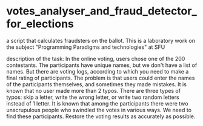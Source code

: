 # votes_analyser_and_fraud_detector_for_elections
a script that calculates fraudsters on the ballot. This is a laboratory work on the subject "Programming Paradigms and technologies" at SFU

description of the task:
In the online voting, users chose one of the 200 contestants.
The participants have unique names, but we don't have a list of names.
But there are voting logs, according to which you need to make a final rating of participants.
The problem is that users could enter the names of the participants themselves, and sometimes they made mistakes.
It is known that no user made more than 2 typos.
There are three types of typos: skip a letter, write the wrong letter, or write two random letters instead of 1 letter.
It is known that among the participants there were two unscrupulous people who swindled the votes in various ways.
We need to find these participants.
Restore the voting results as accurately as possible.
